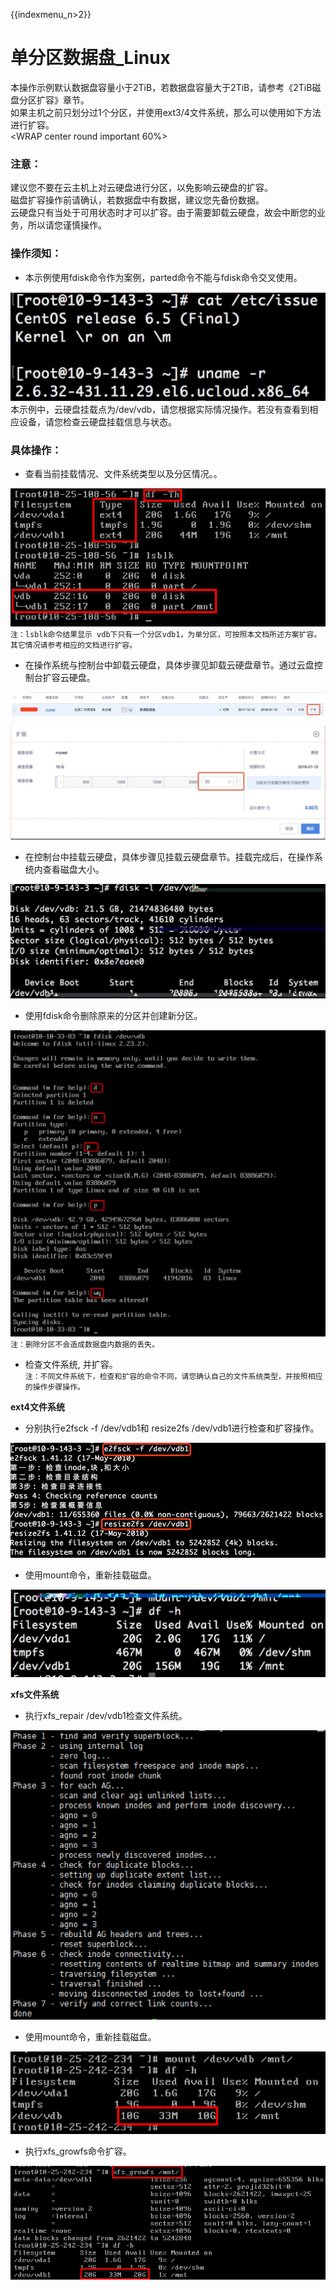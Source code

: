 {{indexmenu_n>2}}

# 单分区数据盘\_Linux

本操作示例默认数据盘容量小于2TiB，若数据盘容量大于2TiB，请参考《2TiB磁盘分区扩容》章节。  
如果主机之前只划分过1个分区，并使用ext3/4文件系统，那么可以使用如下方法进行扩容。  
<WRAP center round important 60%>

### 注意：

建议您不要在云主机上对云硬盘进行分区，以免影响云硬盘的扩容。  
磁盘扩容操作前请确认，若数据盘中有数据，建议您先备份数据。  
云硬盘只有当处于可用状态时才可以扩容。由于需要卸载云硬盘，故会中断您的业务，所以请您谨慎操作。  
</WRAP>



### 操作须知：

  * 本示例使用fdisk命令作为案例，parted命令不能与fdisk命令交叉使用。  
  
![](/images/userguide/extend/image11.jpg)  
    本示例中，云硬盘挂载点为/dev/vdb，请您根据实际情况操作。若没有查看到相应设备，请您检查云硬盘挂载信息与状态。  


### 具体操作：

  * 查看当前挂载情况、文件系统类型以及分区情况。。  
  
![](/images/userguide/extend/df-h2.png)  
    `注：lsblk命令结果显示 vdb下只有一个分区vdb1，为单分区，可按照本文档所述方案扩容。其它情况请参考相应的文档进行扩容。`  
    
  * 在操作系统与控制台中卸载云硬盘，具体步骤见卸载云硬盘章节。通过云盘控制台扩容云硬盘。  
  
![](/images/userguide/extend/image13.jpg)     

![](/images/userguide/extend/image14.jpg)  
    
  * 在控制台中挂载云硬盘，具体步骤见挂载云硬盘章节。挂载完成后，在操作系统内查看磁盘大小。  
  
![](/images/userguide/extend/image15.jpg)  
    
  * 使用fdisk命令删除原来的分区并创建新分区。  
  
![](/images/userguide/extend/image16.png)  
    `注：删除分区不会造成数据盘内数据的丢失。`



  * 检查文件系统, 并扩容。  
    `注：不同文件系统下，检查和扩容的命令不同，请您确认自己的文件系统类型，并按照相应的操作步骤操作。`  

**ext4文件系统**  

* 分别执行e2fsck -f /dev/vdb1和 resize2fs /dev/vdb1进行检查和扩容操作。 

![](/images/userguide/extend/e2fsck-f.png)


* 使用mount命令，重新挂载磁盘。  

![](/images/userguide/extend/image18.jpg)  

**xfs文件系统**  

* 执行xfs\_repair /dev/vdb1检查文件系统。  

![](/images/userguide/extend/xfs_repair.png)  
    
* 使用mount命令，重新挂载磁盘。  

![](/images/userguide/extend/mount2.png) 
    
* 执行xfs\_growfs命令扩容。  

![](/images/userguide/extend/xfs_growfs2.png)


